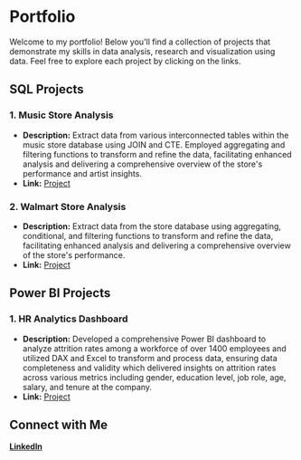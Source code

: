 # Portfolio

Welcome to my portfolio! Below you'll find a collection of projects that demonstrate my skills in data analysis, research and visualization using data. Feel free to explore each project by clicking on the links.

## SQL Projects

### 1. Music Store Analysis
- **Description:** Extract data from various interconnected tables within the music store database using JOIN and CTE. Employed aggregating and filtering functions to transform and refine the data, facilitating enhanced analysis and delivering a comprehensive overview of the store's performance and artist insights.
- **Link:** [Project](https://github.com/harshgoyal961/Music_Store_Analysis)

### 2. Walmart Store Analysis
- **Description:** Extract data from the store database using aggregating, conditional, and filtering functions to transform and refine the data, facilitating enhanced analysis and delivering a comprehensive overview of the store's performance.
- **Link:** [Project](https://github.com/harshgoyal961/Walmart_Store_Analysis)


## Power BI Projects

### 1. HR Analytics Dashboard
- **Description:** Developed a comprehensive Power BI dashboard to analyze attrition rates among a workforce of over 1400 employees and utilized DAX and Excel to transform and process data, ensuring data completeness and validity which delivered insights on attrition rates across various metrics including gender, education level, job role, age, salary, and tenure at the company.
- **Link:** [Project](https://github.com/harshgoyal961/HR_Analytics)

## Connect with Me
[**LinkedIn**](https://www.linkedin.com/in/harshgoyal961/)
